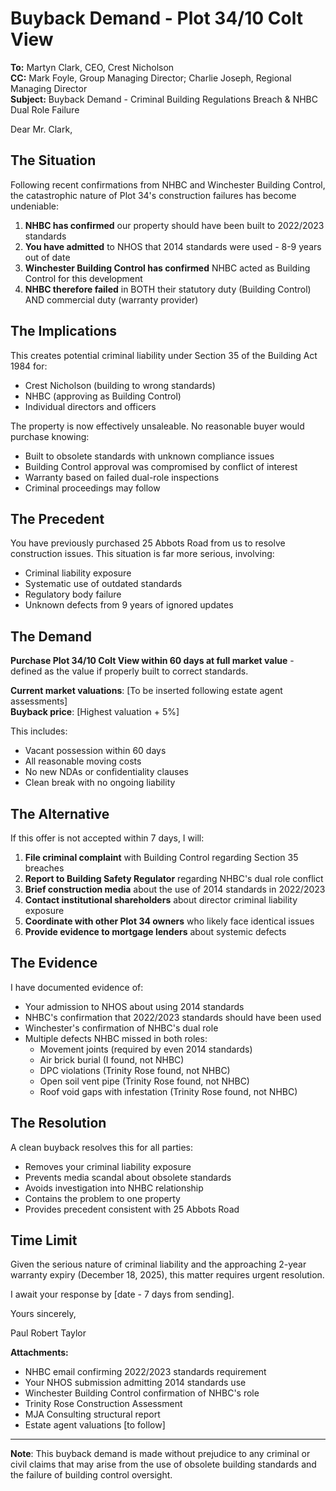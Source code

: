 # Buyback Demand - Plot 34/10 Colt View

**To:** Martyn Clark, CEO, Crest Nicholson  
**CC:** Mark Foyle, Group Managing Director; Charlie Joseph, Regional Managing Director  
**Subject:** Buyback Demand - Criminal Building Regulations Breach & NHBC Dual Role Failure

Dear Mr. Clark,

## The Situation

Following recent confirmations from NHBC and Winchester Building Control, the catastrophic nature of Plot 34's construction failures has become undeniable:

1. **NHBC has confirmed** our property should have been built to 2022/2023 standards
2. **You have admitted** to NHOS that 2014 standards were used - 8-9 years out of date
3. **Winchester Building Control has confirmed** NHBC acted as Building Control for this development
4. **NHBC therefore failed** in BOTH their statutory duty (Building Control) AND commercial duty (warranty provider)

## The Implications

This creates potential criminal liability under Section 35 of the Building Act 1984 for:
- Crest Nicholson (building to wrong standards)
- NHBC (approving as Building Control)
- Individual directors and officers

The property is now effectively unsaleable. No reasonable buyer would purchase knowing:
- Built to obsolete standards with unknown compliance issues
- Building Control approval was compromised by conflict of interest
- Warranty based on failed dual-role inspections
- Criminal proceedings may follow

## The Precedent

You have previously purchased 25 Abbots Road from us to resolve construction issues. This situation is far more serious, involving:
- Criminal liability exposure
- Systematic use of outdated standards
- Regulatory body failure
- Unknown defects from 9 years of ignored updates

## The Demand

**Purchase Plot 34/10 Colt View within 60 days at full market value** - defined as the value if properly built to correct standards.

**Current market valuations**: [To be inserted following estate agent assessments]  
**Buyback price**: [Highest valuation + 5%]

This includes:
- Vacant possession within 60 days
- All reasonable moving costs
- No new NDAs or confidentiality clauses
- Clean break with no ongoing liability

## The Alternative

If this offer is not accepted within 7 days, I will:

1. **File criminal complaint** with Building Control regarding Section 35 breaches
2. **Report to Building Safety Regulator** regarding NHBC's dual role conflict
3. **Brief construction media** about the use of 2014 standards in 2022/2023
4. **Contact institutional shareholders** about director criminal liability exposure
5. **Coordinate with other Plot 34 owners** who likely face identical issues
6. **Provide evidence to mortgage lenders** about systemic defects

## The Evidence

I have documented evidence of:
- Your admission to NHOS about using 2014 standards
- NHBC's confirmation that 2022/2023 standards should have been used
- Winchester's confirmation of NHBC's dual role
- Multiple defects NHBC missed in both roles:
  - Movement joints (required by even 2014 standards)
  - Air brick burial (I found, not NHBC)
  - DPC violations (Trinity Rose found, not NHBC)
  - Open soil vent pipe (Trinity Rose found, not NHBC)
  - Roof void gaps with infestation (Trinity Rose found, not NHBC)

## The Resolution

A clean buyback resolves this for all parties:
- Removes your criminal liability exposure
- Prevents media scandal about obsolete standards
- Avoids investigation into NHBC relationship
- Contains the problem to one property
- Provides precedent consistent with 25 Abbots Road

## Time Limit

Given the serious nature of criminal liability and the approaching 2-year warranty expiry (December 18, 2025), this matter requires urgent resolution.

I await your response by [date - 7 days from sending].

Yours sincerely,

Paul Robert Taylor

**Attachments:**
- NHBC email confirming 2022/2023 standards requirement
- Your NHOS submission admitting 2014 standards use
- Winchester Building Control confirmation of NHBC's role
- Trinity Rose Construction Assessment
- MJA Consulting structural report
- Estate agent valuations [to follow]

---

**Note**: This buyback demand is made without prejudice to any criminal or civil claims that may arise from the use of obsolete building standards and the failure of building control oversight.